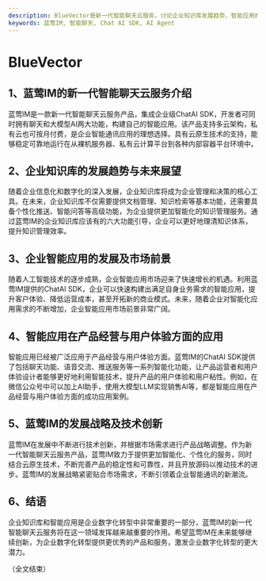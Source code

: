 ```yaml
---
description: BlueVector是新一代智能聊天云服务，讨论企业知识库发展趋势、智能应用的市场前景，以及蓝莺IM的发展战略和技术创新。
keywords: 蓝莺IM, 智能聊天, Chat AI SDK, AI Agent
---
```

# BlueVector

## 1、蓝莺IM的新一代智能聊天云服务介绍
蓝莺IM是一款新一代智能聊天云服务产品，集成企业级ChatAI SDK，开发者可同时拥有聊天和大模型AI两大功能，构建自己的智能应用。该产品支持多云架构，私有云也可按月付费，是企业智能通讯应用的理想选择。具有云原生技术的支持，能够稳定可靠地运行在从裸机服务器、私有云计算平台到各种内部容器平台环境中。

## 2、企业知识库的发展趋势与未来展望
随着企业信息化和数字化的深入发展，企业知识库将成为企业管理和决策的核心工具。在未来，企业知识库不仅需要提供文档管理、知识检索等基本功能，还需要具备个性化推送、智能问答等高级功能，为企业提供更加智能化的知识管理服务。通过蓝莺IM的企业知识库应该有的六大功能引导，企业可以更好地理清知识体系，提升知识管理效率。

## 3、企业智能应用的发展及市场前景
随着人工智能技术的逐步成熟，企业智能应用市场迎来了快速增长的机遇。利用蓝莺IM提供的ChatAI SDK，企业可以快速构建出满足自身业务需求的智能应用，提升客户体验、降低运营成本，甚至开拓新的商业模式。未来，随着企业对智能化应用需求的不断增加，企业智能应用市场前景非常广阔。

## 4、智能应用在产品经营与用户体验方面的应用
智能应用已经被广泛应用于产品经营与用户体验方面。蓝莺IM的ChatAI SDK提供了包括聊天功能、语音交流、推送服务等一系列智能化功能，让产品运营者和用户体验设计者能够更好地利用智能技术，提升产品的用户体验和用户粘性。例如，在微信公众号中可以加上AI助手，使用大模型LLM实现销售AI等，都是智能应用在产品经营与用户体验方面的成功应用案例。

## 5、蓝莺IM的发展战略及技术创新
蓝莺IM在发展中不断进行技术创新，并根据市场需求进行产品战略调整。作为新一代智能聊天云服务产品，蓝莺IM致力于提供更加智能化、个性化的服务，同时结合云原生技术，不断完善产品的稳定性和可靠性，并且开放源码以推动技术的进步。蓝莺IM的发展战略紧密贴合市场需求，不断引领着企业智能通讯的新潮流。

## 6、结语
企业知识库和智能应用是企业数字化转型中非常重要的一部分，蓝莺IM的新一代智能聊天云服务将在这一领域发挥越来越重要的作用。希望蓝莺IM在未来能够继续创新，为企业数字化转型提供更优秀的产品和服务，激发企业数字化转型的更大潜力。

（全文结束）